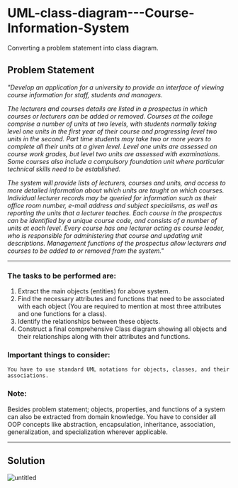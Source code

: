 # UML-class-diagram---Course-Information-System
Converting a problem statement into class diagram.
## Problem Statement
*"Develop an application for a university to provide an interface of viewing course information for staff, students and managers.*

*The lecturers and courses details are listed in a prospectus in which courses or lecturers can be added or removed. Courses at the college comprise a number of units at two levels, with students normally taking level one units in the first year of their course and progressing level two units in the second. Part time students may take two or more years to complete all their units at a given level. Level one units are assessed on course work grades, but level two units are assessed with examinations. Some courses also include a compulsory foundation unit where particular technical skills need to be established.*

*The system will provide lists of lecturers, courses and units, and access to more detailed information about which units are taught on which courses. Individual lecturer records may be queried for information such as their office room number, e-mail address and subject specialisms, as well as reporting the units that a lecturer teaches. Each course in the prospectus can be identified by a unique course code, and consists of a number of units at each level. Every course has one lecturer acting as course leader, who is responsible for administering that course and updating unit descriptions. Management functions of the prospectus allow lecturers and courses to be added to or removed from the system."*

---
### The tasks to be performed are:
1.	Extract the main objects (entities) for above system.
2.	Find the necessary attributes and functions that need to be associated with each object (You are required to mention at most three attributes and one functions for a class).
3.	Identify the relationships between these objects.
4.	Construct a final comprehensive Class diagram showing all objects and their relationships along with their attributes and functions.

### Important things to consider:
    You have to use standard UML notations for objects, classes, and their associations.

### Note:
Besides problem statement; objects, properties, and functions of a system can also be extracted from domain knowledge. You have to consider all OOP concepts like abstraction, encapsulation, inheritance, association, generalization, and specialization wherever applicable.

---
## Solution
![untitled](https://user-images.githubusercontent.com/41892175/46198416-04760700-c33f-11e8-8615-307cdf739ece.png)
